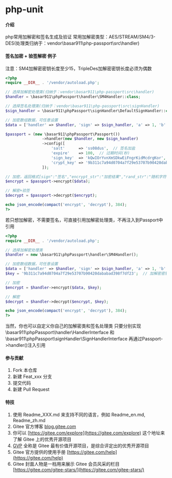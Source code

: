 # php-unit

#### 介绍
php常用加解密和签名生成及验证
常用加解密类型：AES/STREAM/SM4/3-DES(处理类归纳于：vendor\basar911\php-passport\src\handler)

#### 签名加密 + 验签解密 例子

注意：SM4加解密密钥长度至少15，TripleDes加解密密钥长度必须为偶数

```php
<?php
require __DIR__ . '/vendor/autoload.php';

// 选择加解密处理类(归纳于：vendor\basar911\php-passport\src\handler)
$handler = \basar911\phpPassport\handler\SM4Handler::class;

// 选择签名处理类(归纳于：vendor\basar911\php-passport\src\signHandler)
$sign_handler = \basar911\phpPassport\signHandler\DefaultSignHandler::class;

// 加密数组数据，可任意设置
$data = ['handler' => $handler, 'sign' => $sign_handler, 'a' => 1, 'b' => [['c' => 'as3423'], ['c' => 'sdy54ty45']]];

$passport = (new \basar911\phpPassport\Passport())
                ->handler(new $handler, new $sign_handler)
                ->config([
                    'salt'      => 'ss08dus',  // 签名加盐
                    'expire'    => 100,  // 过期时间(秒)
                    'sign_key'  => 'kQwIOrYvnXmSDkwEiFngrKidMcdrgKor',  // 签名密钥
                    'crypt_key' => '9b311c7a94d0704a7f29e53707b90420dababad398f7df23',  // 加解密密钥， 注意：SM4密钥长度至少15，TripleDes密钥长度必须为偶数
                ]);

// 加密，返回格式[sign":"签名","encrypt_str":"加密结果","rand_str":"随机字符串","timestamp":时间戳]
$encrypt = $passport->encrypt($data);

// 解密+验签
$decrypt = $passport->decrypt($encrypt);

echo json_encode(compact('encrypt', 'decrypt'), 384);
?>
```

若只想加解密，不需要签名，可直接引用加解密处理类，不再注入到Passport中引用
```php
<?php
require __DIR__ . '/vendor/autoload.php';

// 选择加解密处理类
$handler = new \basar911\phpPassport\handler\SM4Handler();

// 加密数组数据，可任意设置
$data = ['handler' => $handler, 'sign' => $sign_handler, 'a' => 1, 'b' => [['c' => 'as3423'], ['c' => 'sdy54ty45']]];
$key = '9b311c7a94d0704a7f29e53707b90420dababad398f7df23';  // 加解密密钥， 注意：SM4密钥长度至少15，TripleDes密钥长度必须为偶数

// 加密
$encrypt = $handler->encrypt($data, $key);

// 解密
$decrypt = $handler->decrypt($encrypt, $key);

echo json_encode(compact('encrypt', 'decrypt'), 384);
?>
```
当然，你也可以自定义你自己的加解密类和签名处理类
只要分别实现\basar911\phpPassport\handler\HandlerInterface
和\basar911\phpPassport\signHandler\SignHandlerInterface
再通过Passport->handler()注入引用

#### 参与贡献

1.  Fork 本仓库
2.  新建 Feat_xxx 分支
3.  提交代码
4.  新建 Pull Request


#### 特技

1.  使用 Readme\_XXX.md 来支持不同的语言，例如 Readme\_en.md, Readme\_zh.md
2.  Gitee 官方博客 [blog.gitee.com](https://blog.gitee.com)
3.  你可以 [https://gitee.com/explore](https://gitee.com/explore) 这个地址来了解 Gitee 上的优秀开源项目
4.  [GVP](https://gitee.com/gvp) 全称是 Gitee 最有价值开源项目，是综合评定出的优秀开源项目
5.  Gitee 官方提供的使用手册 [https://gitee.com/help](https://gitee.com/help)
6.  Gitee 封面人物是一档用来展示 Gitee 会员风采的栏目 [https://gitee.com/gitee-stars/](https://gitee.com/gitee-stars/)
